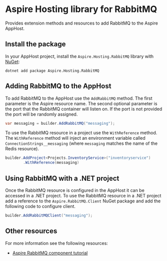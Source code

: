 # Aspire Hosting library for RabbitMQ

Provides extension methods and resources to add RabbitMQ to the Aspire AppHost.

## Install the package

In your AppHost project, install the `Aspire.Hosting.RabbitMQ` library with [NuGet](https://www.nuget.org):

```dotnetcli
dotnet add package Aspire.Hosting.RabbitMQ
```

## Adding RabbitMQ to the AppHost

To add RabbitMQ to the AppHost use the `AddRabbitMQ` method. The first parameter is the Aspire resource name. The second optional parameter
is the port that the RabbitMQ container will listen on. If the port is not provided the port will be randomly assigned.

```csharp
var messaging = builder.AddRabbitMQ("messaging");
```

To use the RabbitMQ resource in a project use the `WithReference` method. The `WithReference` method will inject an environment variable
called `ConnectionStrings__messaging` (where `messaging` matches the name of the Redis resource).

```csharp
builder.AddProject<Projects.InventoryService>("inventoryservice")
        .WithReference(messaging)
```

## Using RabbitMQ with a .NET project

Once the RabbitMQ resource is configured in the AppHost it can be accessed in a .NET project. To use the RabbitMQ resource in a .NET project
add a reference to the `Aspire.RabbitMQ.Client` NuGet package and add the following code to configure client.

```csharp
builder.AddRabbitMQClient("messaging");
```

## Other resources

For more information see the following resources:

- [Aspire RabbitMQ component tutorial](https://learn.microsoft.com/dotnet/aspire/messaging/rabbitmq-client-component)
